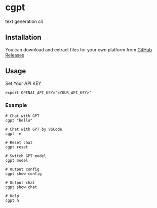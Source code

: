 # cgpt

text generation cli

## Installation

You can download and extract files for your own platform from [GitHub Releases](https://github.com/RyoMasumura1201/cgpt/releases)

## Usage

Set Your API KEY

```
export OPENAI_API_KEY="<YOUR_API_KEY>"
```

### Example

```
# Chat with GPT
cgpt "hello"

# Chat with GPT by VSCode
cgpt -e

# Reset chat
cgpt reset

# Switch GPT model
cgpt model

# Output config
cgpt show config

# Output chat
cgpt show chat

# Help
cgpt h
```
